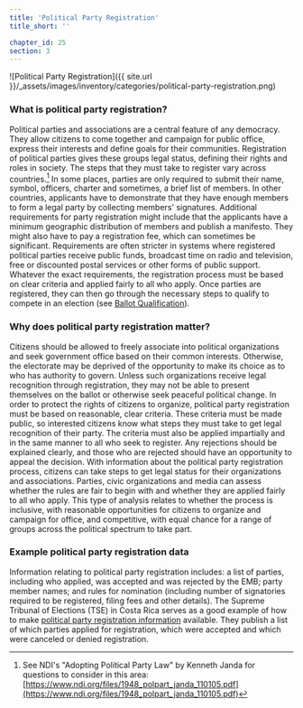 ```yaml
---
title: 'Political Party Registration'
title_short: ''

chapter_id: 25
section: 3
---
```


![Political Party Registration]({{ site.url }}/\_assets/images/inventory/categories/political-party-registration.png)

### What is political party registration?

Political parties and associations are a central feature of any democracy. They allow citizens to come together and campaign for public office, express their interests and define goals for their communities. Registration of political parties gives these groups legal status, defining their rights and roles in society. The steps that they must take to register vary across countries.[^1] In some places, parties are only required to submit their name, symbol, officers, charter and sometimes, a brief list of members. In other countries, applicants have to demonstrate that they have enough members to form a legal party by collecting members' signatures. Additional requirements for party registration might include that the applicants have a minimum geographic distribution of members and publish a manifesto. They might also have to pay a registration fee, which can sometimes be significant. Requirements are often stricter in systems where registered political parties receive public funds, broadcast time on radio and television, free or discounted postal services or other forms of public support. Whatever the exact requirements, the registration process must be based on clear criteria and applied fairly to all who apply. Once parties are registered, they can then go through the necessary steps to qualify to compete in an election (see [Ballot Qualification](/en/guide/key-categories/ballot-qualification/)).

### Why does political party registration matter?

Citizens should be allowed to freely associate into political organizations and seek government office based on their common interests. Otherwise, the electorate may be deprived of the opportunity to make its choice as to who has authority to govern. Unless such organizations receive legal recognition through registration, they may not be able to present themselves on the ballot or otherwise seek peaceful political change. In order to protect the rights of citizens to organize, political party registration must be based on reasonable, clear criteria. These criteria must be made public, so interested citizens know what steps they must take to get legal recognition of their party. The criteria must also be applied impartially and in the same manner to all who seek to register. Any rejections should be explained clearly, and those who are rejected should have an opportunity to appeal the decision. With information about the political party registration process, citizens can take steps to get legal status for their organizations and associations. Parties, civic organizations and media can assess whether the rules are fair to begin with and whether they are applied fairly to all who apply. This type of analysis relates to whether the process is inclusive, with reasonable opportunities for citizens to organize and campaign for office, and competitive, with equal chance for a range of groups across the political spectrum to take part.

### Example political party registration data

Information relating to political party registration includes: a list of parties, including who applied, was accepted and was rejected by the EMB; party member names; and rules for nomination (including number of signatories required to be registered, filing fees and other details). The Supreme Tribunal of Elections (TSE) in Costa Rica serves as a good example of how to make [political party registration information](http://www.tse.go.cr/info_partidos.htm) available. They publish a list of which parties applied for registration, which were accepted and which were canceled or denied registration.

[^1]: See NDI's "Adopting Political Party Law" by Kenneth Janda for questions to consider in this area: [https://www.ndi.org/files/1948_polpart_janda_110105.pdf](https://www.ndi.org/files/1948_polpart_janda_110105.pdf)
